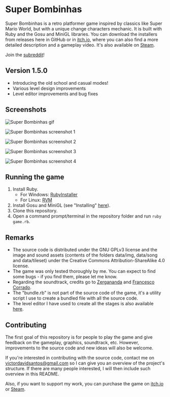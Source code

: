 # Super Bombinhas

Super Bombinhas is a retro platformer game inspired by classics like Super Mario World, but with a unique change characters mechanic. It is built with Ruby and the Gosu and MiniGL libraries.
You can download the installers from releases here in GitHub or in [itch.io](https://victords.itch.io/super-bombinhas), where you can also find a more detailed description and a gameplay video. It's also available on [Steam](https://store.steampowered.com/app/1553840).

Join the [subreddit](https://www.reddit.com/r/SuperBombinhas)!

## Version 1.5.0

* Introducing the old school and casual modes!
* Various level design improvements
* Level editor improvements and bug fixes

## Screenshots

![Super Bombinhas gif](https://raw.githubusercontent.com/victords/super-bombinhas/master/screenshot/sb.gif)

![Super Bombinhas screenshot 1](https://raw.githubusercontent.com/victords/super-bombinhas/master/screenshot/main1.png)

![Super Bombinhas screenshot 2](https://raw.githubusercontent.com/victords/super-bombinhas/master/screenshot/main3.png)

![Super Bombinhas screenshot 3](https://raw.githubusercontent.com/victords/super-bombinhas/master/screenshot/main4.png)

![Super Bombinhas screenshot 4](https://raw.githubusercontent.com/victords/super-bombinhas/master/screenshot/editor1.png)

## Running the game

1. Install Ruby.
    * For Windows: [RubyInstaller](https://rubyinstaller.org/)
    * For Linux: [RVM](https://rvm.io/)
2. Install Gosu and MiniGL (see "Installing" [here](https://github.com/victords/minigl)).
3. Clone this repository.
4. Open a command prompt/terminal in the repository folder and run `ruby game.rb`.

## Remarks

* The source code is distributed under the GNU GPLv3 license and the image and sound assets (contents of the folders data/img, data/song and data/tileset) under the Creative Commons Attribution-ShareAlike 4.0 license.
* The game was only tested thoroughly by me. You can expect to find some bugs - if you find them, please let me know.
* Regarding the soundtrack, credits go to [Zergananda](https://soundcloud.com/zergananda) and [Francesco Corrado](https://soundcloud.com/franzcorradomusic).
* The "bundle.rb" is not part of the source code of the game, it's a utility script I use to create a bundled file with all the source code.
* The level editor I have used to create all the stages is also available [here](https://github.com/victords/super-bombinhas-editor).

## Contributing

The first goal of this repository is for people to play the game and give feedback on the gameplay, graphics, soundtrack, etc. However, improvements to the source code and new ideas will also be welcome.

If you're interested in contributing with the source code, contact me on [victordavidsantos@gmail.com](mailto:victordavidsantos@gmail.com) so I can give you an overview of the project's structure. If there are many people interested, I will then include such overview in this README.

Also, if you want to support my work, you can purchase the game on [itch.io](https://victords.itch.io/super-bombinhas) or [Steam](https://store.steampowered.com/app/1553840).
